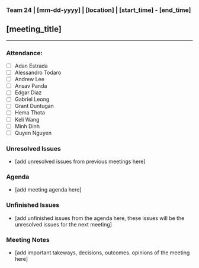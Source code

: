 ### Team 24 | [mm-dd-yyyy] | [location] | [start_time] - [end_time]
## [meeting_title]
---

### Attendance:
- [ ] Adan Estrada
- [ ] Alessandro Todaro
- [ ] Andrew Lee
- [ ] Ansav Panda
- [ ] Edgar Diaz
- [ ] Gabriel Leong
- [ ] Grant Duntugan
- [ ] Hema Thota
- [ ] Keli Wang
- [ ] Minh Dinh
- [ ] Quyen Nguyen

### Unresolved Issues
- [add unresolved issues from previous meetings here]

### Agenda
- [add meeting agenda here]

### Unfinished Issues
- [add unfinished issues from the agenda here, these issues will be the unresolved issues for the next meeting]

### Meeting Notes
- [add important takeways, decisions, outcomes. opinions of the meeting here]